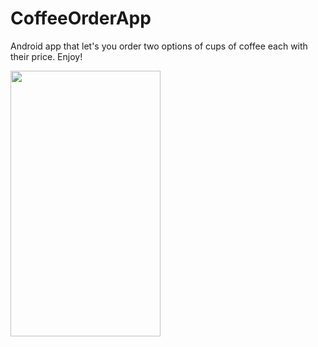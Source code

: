 # CoffeeOrderApp


Android app that let's you order two options of cups of coffee each with their price. Enjoy!




<img src="https://github.com/braulio94/CoffeeOrderApp/blob/master/screenshots/device-2017-10-25-172804.png" width="240" height="425">
